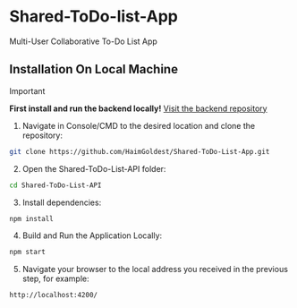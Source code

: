 # Shared-ToDo-list-App
Multi-User Collaborative To-Do List App

## Installation On Local Machine

> [!IMPORTANT]
> __First install and run the backend locally!__
> [Visit the backend repository](https://github.com/HaimGoldest/Shared-ToDo-List-API)

1. Navigate in Console/CMD to the desired location and clone the repository:

```bash
git clone https://github.com/HaimGoldest/Shared-ToDo-List-App.git
```

2. Open the Shared-ToDo-List-API folder:

```bash
cd Shared-ToDo-List-API
```

3. Install dependencies:

```bash
npm install
```

4. Build and Run the Application Locally:

```bash
npm start
```

5. Navigate your browser to the local address you received in the previous step, for example:

```bash
http://localhost:4200/
```
